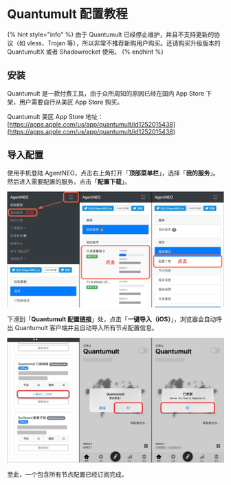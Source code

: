 # Quantumult 配置教程

{% hint style="info" %}
由于 Quantumult 已经停止维护，并且不支持更新的协议（如 vless、Trojan 等），所以非常不推荐新购用户购买。还请购买升级版本的 QuantumultX 或者 Shadowrocket 使用。
{% endhint %}

## 安装

Quantumult 是一款付费工具，由于众所周知的原因已经在国内 App Store 下架，用户需要自行从美区 App Store 购买。

Quantumult 美区 App Store 地址：[https://apps.apple.com/us/app/quantumult/id1252015438](https://apps.apple.com/us/app/quantumult/id1252015438)

## 导入配置

使用手机登陆 AgentNEO，点击右上角打开「**顶部菜单栏**」，选择「**我的服务**」。然后进入需要配置的服务，点击「**配置下载**」。

![](<../.gitbook/assets/quanx-1 (1).jpg>)

下滑到「**Quantumult 配置链接**」处，点击「**一键导入（iOS）**」，浏览器会自动呼出 Quantumult 客户端并且自动导入所有节点配置信息。

![](../.gitbook/assets/quan-1.jpg)

至此，一个包含所有节点配置已经订阅完成。
